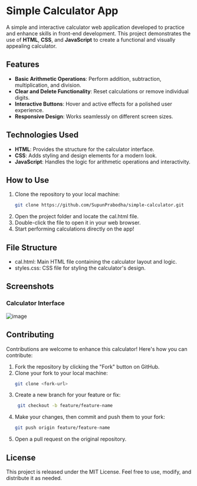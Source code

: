 # Simple Calculator App  

A simple and interactive calculator web application developed to practice and enhance skills in front-end development. This project demonstrates the use of **HTML**, **CSS**, and **JavaScript** to create a functional and visually appealing calculator.  

## Features  

- **Basic Arithmetic Operations**: Perform addition, subtraction, multiplication, and division.  
- **Clear and Delete Functionality**: Reset calculations or remove individual digits.  
- **Interactive Buttons**: Hover and active effects for a polished user experience.  
- **Responsive Design**: Works seamlessly on different screen sizes.  

## Technologies Used  

- **HTML**: Provides the structure for the calculator interface.  
- **CSS**: Adds styling and design elements for a modern look.  
- **JavaScript**: Handles the logic for arithmetic operations and interactivity.  

## How to Use  

1. Clone the repository to your local machine:  
   ```bash  
   git clone https://github.com/SupunPrabodha/simple-calculator.git  
2. Open the project folder and locate the cal.html file.
3. Double-click the file to open it in your web browser.
4. Start performing calculations directly on the app!
   
## File Structure

- cal.html: Main HTML file containing the calculator layout and logic.
- styles.css: CSS file for styling the calculator's design.

## Screenshots

### Calculator Interface

![image](https://github.com/user-attachments/assets/7c2a6192-c69a-499e-8982-87bd2a5e332e)

## Contributing

Contributions are welcome to enhance this calculator! Here's how you can contribute:

1. Fork the repository by clicking the "Fork" button on GitHub.
2. Clone your fork to your local machine:
   ```bash
   git clone <fork-url>
3. Create a new branch for your feature or fix:
   ```bash
    git checkout -b feature/feature-name
4. Make your changes, then commit and push them to your fork:
   ```bash
   git push origin feature/feature-name  

5. Open a pull request on the original repository.

## License

This project is released under the MIT License. Feel free to use, modify, and distribute it as needed.
